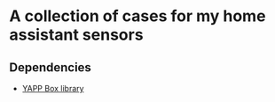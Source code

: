 # A collection of cases for my home assistant sensors

## Dependencies
- [YAPP Box library](https://github.com/mrWheel/YAPP_Box)